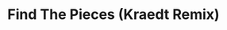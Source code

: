 ---
layout: song
redirect_from: /Home/Song/22
id: 22
title: Find The Pieces (Kraedt Remix)
artist: Tryhardninja
genre: Dubstep
image: Find The Pieces Remix.jpg
buy-able: true
downloadable: false
yt-id: ifSwMU9m4Xk
itunes: https://itunes.apple.com/us/album/find-pieces-kraedt-remix-single/id1103644041
beatport:
amazon: https://www.amazon.com/Find-the-Pieces-Kraedt-Remix/dp/B01EBCPMDM/ref=sr_1_1?s=dmusic&ie=UTF8&qid=1491048188&sr=1-1&keywords=Kraedt+find+the+pieces
spotify: https://open.spotify.com/album/1P1AWANSukRRjnofUk8O8V
license: 5
---